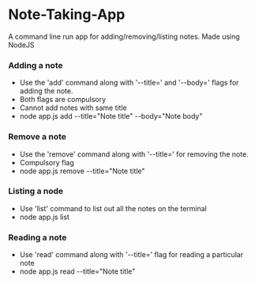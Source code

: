 # Note-Taking-App
A command line run app for adding/removing/listing notes. Made using NodeJS

### Adding a note
- Use the 'add' command along with '--title=' and '--body=' flags for adding the note.
- Both flags are compulsory
- Cannot add notes with same title
- node app.js add --title="Note title" --body="Note body"

### Remove a note
- Use the 'remove' command along with '--title=' for removing the note.
- Compulsory flag
- node app.js remove --title="Note title"

### Listing a node
- Use 'list' command to list out all the notes on the terminal
- node app.js list

### Reading a note
- Use 'read' command along with '--title=' flag for reading a particular note
- node app.js read --title="Note title"


